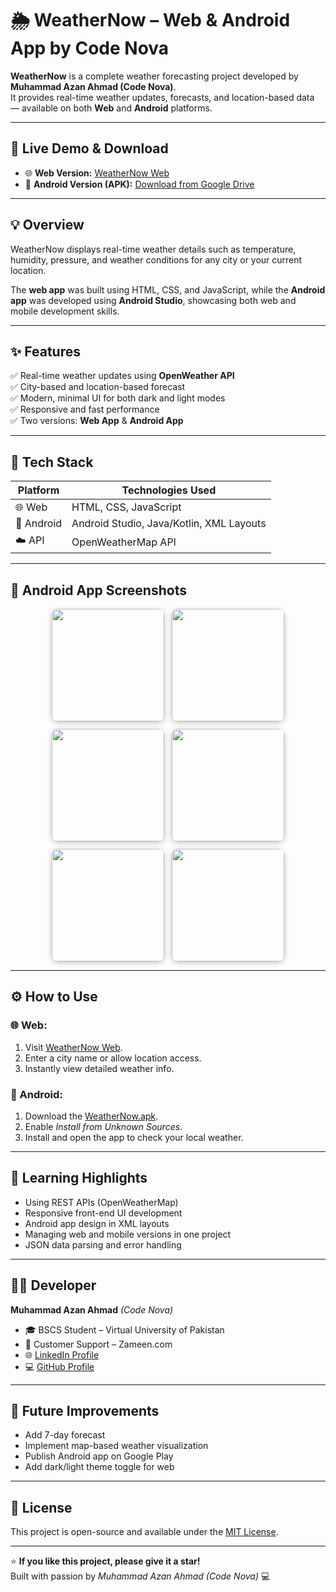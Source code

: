 # 🌦️ WeatherNow – Web & Android App by Code Nova

**WeatherNow** is a complete weather forecasting project developed by **Muhammad Azan Ahmad (Code Nova)**.  
It provides real-time weather updates, forecasts, and location-based data — available on both **Web** and **Android** platforms.

---

## 🚀 Live Demo & Download

- 🌐 **Web Version:** [WeatherNow Web](https://code2926.github.io/weathernow/)  
- 📱 **Android Version (APK):** [Download from Google Drive](https://drive.google.com/file/d/15rknttaWdqaa0RuGELhzP15vGP_K6Pzc/view?usp=sharing)

---

## 💡 Overview

WeatherNow displays real-time weather details such as temperature, humidity, pressure, and weather conditions for any city or your current location.

The **web app** was built using HTML, CSS, and JavaScript, while the **Android app** was developed using **Android Studio**, showcasing both web and mobile development skills.

---

## ✨ Features

✅ Real-time weather updates using **OpenWeather API**  
✅ City-based and location-based forecast  
✅ Modern, minimal UI for both dark and light modes  
✅ Responsive and fast performance  
✅ Two versions: **Web App** & **Android App**

---

## 🧩 Tech Stack

| Platform | Technologies Used |
|-----------|-------------------|
| 🌐 Web | HTML, CSS, JavaScript |
| 📱 Android | Android Studio, Java/Kotlin, XML Layouts |
| ☁️ API | OpenWeatherMap API |

---

## 📱 Android App Screenshots

<p align="center" style="display: flex; flex-wrap: wrap; justify-content: center; gap: 12px;">

  <img src="https://github.com/user-attachments/assets/4a490494-05d1-4ca4-bc2f-97bbe397bb91" height="180" style="border-radius: 10px; box-shadow: 0 2px 8px rgba(0,0,0,0.25); object-fit: cover;" />
  <img src="https://github.com/user-attachments/assets/b3cb199d-15da-4a9b-914f-f57f1526112a" height="180" style="border-radius: 10px; box-shadow: 0 2px 8px rgba(0,0,0,0.25); object-fit: cover;" />
  <img src="https://github.com/user-attachments/assets/c85e98eb-4434-4cd1-bbac-e10fc4791569" height="180" style="border-radius: 10px; box-shadow: 0 2px 8px rgba(0,0,0,0.25); object-fit: cover;" />
  <img src="https://github.com/user-attachments/assets/a1913ba7-f6ea-46f7-82be-2d8a02ffd179" height="180" style="border-radius: 10px; box-shadow: 0 2px 8px rgba(0,0,0,0.25); object-fit: cover;" />
  <img src="https://github.com/user-attachments/assets/c9cf9894-5625-49cc-9405-02c8bd99c78a" height="180" style="border-radius: 10px; box-shadow: 0 2px 8px rgba(0,0,0,0.25); object-fit: cover;" />
  <img src="https://github.com/user-attachments/assets/55ae108b-c27d-4bce-bc96-bdc3c01bb2be" height="180" style="border-radius: 10px; box-shadow: 0 2px 8px rgba(0,0,0,0.25); object-fit: cover;" />

</p>


---

## ⚙️ How to Use

### 🌐 Web:
1. Visit [WeatherNow Web](https://code2926.github.io/weathernow/).  
2. Enter a city name or allow location access.  
3. Instantly view detailed weather info.

### 📱 Android:
1. Download the [WeatherNow.apk](https://drive.google.com/file/d/15rknttaWdqaa0RuGELhzP15vGP_K6Pzc/view?usp=sharing).  
2. Enable *Install from Unknown Sources*.  
3. Install and open the app to check your local weather.

---

## 🧠 Learning Highlights

- Using REST APIs (OpenWeatherMap)
- Responsive front-end UI development
- Android app design in XML layouts
- Managing web and mobile versions in one project
- JSON data parsing and error handling

---

## 👨‍💻 Developer

**Muhammad Azan Ahmad** *(Code Nova)*  
- 🎓 BSCS Student – Virtual University of Pakistan  
- 💼 Customer Support – Zameen.com  
- 🌐 [LinkedIn Profile](https://www.linkedin.com/in/muhammad-azan-ahmad-171b48384/)  
- 💻 [GitHub Profile](https://github.com/Code2926)

---

## 🏁 Future Improvements

- Add 7-day forecast  
- Implement map-based weather visualization  
- Publish Android app on Google Play  
- Add dark/light theme toggle for web

---

## 📜 License

This project is open-source and available under the [MIT License](LICENSE).

---

⭐ **If you like this project, please give it a star!**  
Built with passion by *Muhammad Azan Ahmad (Code Nova)* 💻

